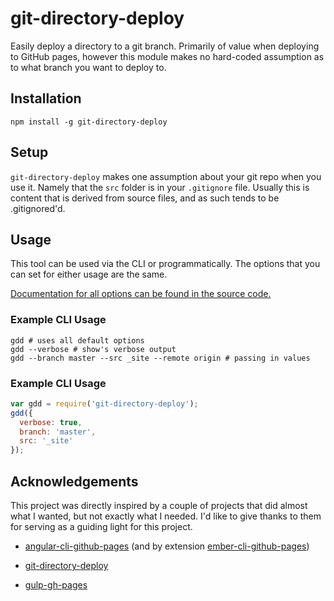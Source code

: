 # git-directory-deploy

Easily deploy a directory to a git branch. Primarily of value when deploying to GitHub pages, however this module makes no hard-coded assumption as to what branch you want to deploy to.


## Installation

```shell
npm install -g git-directory-deploy
```

## Setup

`git-directory-deploy` makes one assumption about your git repo when you use it. Namely that the `src` folder is in your `.gitignore` file. Usually this is content that is derived from source files, and as such tends to be .gitignored'd.


## Usage

This tool can be used via the CLI or programmatically. The options that you can set for either usage are the same.

[Documentation for all options can be found in the source code.](index.js)

### Example CLI Usage

```shell
gdd # uses all default options
gdd --verbose # show's verbose output
gdd --branch master --src _site --remote origin # passing in values
```

### Example CLI Usage

```javascript
var gdd = require('git-directory-deploy');
gdd({
  verbose: true,
  branch: 'master',
  src: '_site'
});
```


## Acknowledgements

This project was directly inspired by a couple of projects that did almost what I wanted, but not exactly what I needed. I'd like to give thanks to them for serving as a guiding light for this project.

* [angular-cli-github-pages](https://github.com/IgorMinar/angular-cli-github-pages)
 (and by extension [ember-cli-github-pages](https://github.com/poetic/ember-cli-github-pages))

* [git-directory-deploy](https://github.com/X1011/git-directory-deploy)

* [gulp-gh-pages](https://github.com/shinnn/gulp-gh-pages)